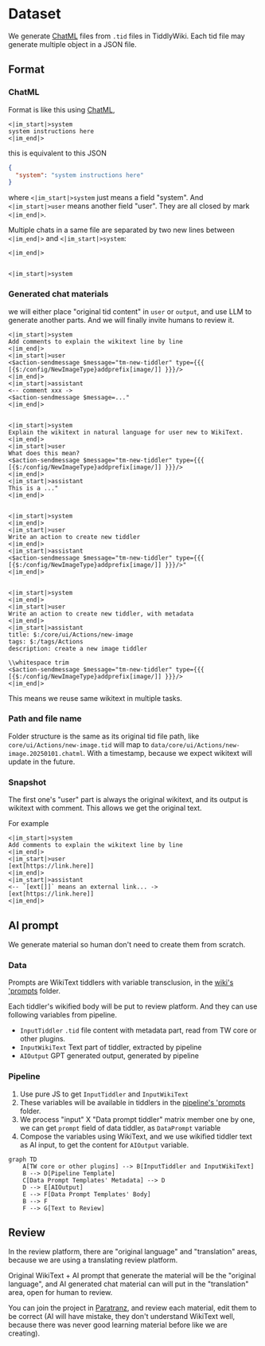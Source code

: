 # Dataset

We generate [ChatML](https://learn.microsoft.com/en-us/azure/ai-services/openai/how-to/chat-markup-language) files from `.tid` files in TiddlyWiki. Each tid file may generate multiple object in a JSON file.

## Format

### ChatML

Format is like this using [ChatML](https://learn.microsoft.com/en-us/azure/ai-services/openai/how-to/chat-markup-language),

```chatml
<|im_start|>system
system instructions here
<|im_end|>
```

this is equivalent to this JSON

```json
{
  "system": "system instructions here"
}
```

where `<|im_start|>system` just means a field "system". And `<|im_start|>user` means another field "user". They are all closed by mark `<|im_end|>`.

Multiple chats in a same file are separated by two new lines between `<|im_end|>` and `<|im_start|>system`:

```chatml
<|im_end|>


<|im_start|>system
```

### Generated chat materials

we will either place "original tid content" in `user` or `output`, and use LLM to generate another parts. And we will finally invite humans to review it.

```chatml
<|im_start|>system
Add comments to explain the wikitext line by line
<|im_end|>
<|im_start|>user
<$action-sendmessage $message="tm-new-tiddler" type={{{ [{$:/config/NewImageType}addprefix[image/]] }}}/>
<|im_end|>
<|im_start|>assistant
<-- comment xxx ->
<$action-sendmessage $message=..."
<|im_end|>


<|im_start|>system
Explain the wikitext in natural language for user new to WikiText.
<|im_end|>
<|im_start|>user
What does this mean?
<$action-sendmessage $message="tm-new-tiddler" type={{{ [{$:/config/NewImageType}addprefix[image/]] }}}/>
<|im_end|>
<|im_start|>assistant
This is a ..."
<|im_end|>


<|im_start|>system
<|im_end|>
<|im_start|>user
Write an action to create new tiddler
<|im_end|>
<|im_start|>assistant
<$action-sendmessage $message="tm-new-tiddler" type={{{ [{$:/config/NewImageType}addprefix[image/]] }}}/>"
<|im_end|>


<|im_start|>system
<|im_end|>
<|im_start|>user
Write an action to create new tiddler, with metadata
<|im_end|>
<|im_start|>assistant
title: $:/core/ui/Actions/new-image
tags: $:/tags/Actions
description: create a new image tiddler

\\whitespace trim
<$action-sendmessage $message="tm-new-tiddler" type={{{ [{$:/config/NewImageType}addprefix[image/]] }}}/>
<|im_end|>
```

This means we reuse same wikitext in multiple tasks.

### Path and file name

Folder structure is the same as its original tid file path, like `core/ui/Actions/new-image.tid` will map to `data/core/ui/Actions/new-image.20250101.chatml`. With a timestamp, because we expect wikitext will update in the future.

### Snapshot

The first one's "user" part is always the original wikitext, and its output is wikitext with comment. This allows we get the original text.

For example

```chatml
<|im_start|>system
Add comments to explain the wikitext line by line
<|im_end|>
<|im_start|>user
[ext[https://link.here]]
<|im_end|>
<|im_start|>assistant
<-- `[ext[]]` means an external link... ->
[ext[https://link.here]]
<|im_end|>
```

## AI prompt

We generate material so human don't need to create them from scratch.

### Data

Prompts are WikiText tiddlers with variable transclusion, in the [wiki's 'prompts](./wiki/tiddlers/prompts/data) folder.

Each tiddler's wikified body will be put to review platform. And they can use following variables from pipeline.

- `InputTiddler` `.tid` file content with metadata part, read from TW core or other plugins.
- `InputWikiText` Text part of tiddler, extracted by pipeline
- `AIOutput` GPT generated output, generated by pipeline

### Pipeline

1. Use pure JS to get `InputTiddler` and `InputWikiText`
1. These variables will be available in tiddlers in the [pipeline's 'prompts](./wiki/tiddlers/prompts/pipeline) folder.
1. We process "input" X "Data prompt tiddler" matrix member one by one, we can get `prompt` field of data tiddler, as `DataPrompt` variable
1. Compose the variables using WikiText, and we use wikified tiddler text as AI input, to get the content for `AIOutput` variable.

```mermaid
graph TD
    A[TW core or other plugins] --> B[InputTiddler and InputWikiText]
    B --> D[Pipeline Template]
    C[Data Prompt Templates' Metadata] --> D
    D --> E[AIOutput]
    E --> F[Data Prompt Templates' Body]
    B --> F
    F --> G[Text to Review]
```

## Review

In the review platform, there are "original language" and "translation" areas, because we are using a translating review platform.

Original WikiText + AI prompt that generate the material will be the "original language", and AI generated chat material can will put in the "translation" area, open for human to review.

You can join the project in [Paratranz](https://paratranz.cn/projects/12129), and review each material, edit them to be correct (AI will have mistake, they don't understand WikiText well, because there was never good learning material before like we are creating).

